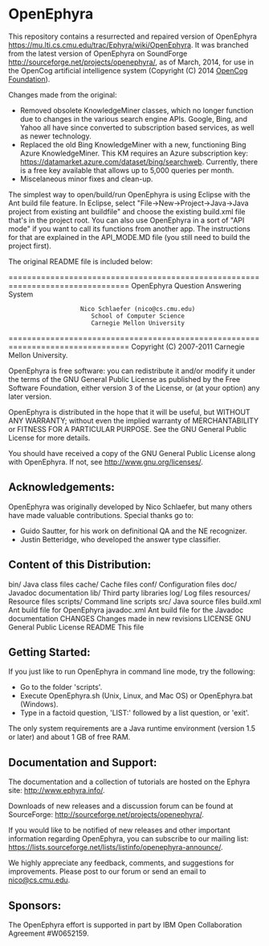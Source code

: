 OpenEphyra
==========

This repository contains a resurrected and repaired version of OpenEphyra
<https://mu.lti.cs.cmu.edu/trac/Ephyra/wiki/OpenEphyra>. It was branched
from the latest version of OpenEphyra on SoundForge
<http://sourceforge.net/projects/openephyra/>, as of March, 2014, for use
in the OpenCog artificial intelligence system (Copyright (C) 2014
[OpenCog Foundation](http://www.opencog.org/)).

Changes made from the original:
- Removed obsolete KnowledgeMiner classes, which no longer function due to
changes in the various search engine APIs. Google, Bing, and Yahoo all have
since converted to subscription based services, as well as newer technology.
- Replaced the old Bing KnowledgeMiner with a new, functioning Bing Azure
KnowledgeMiner. This KM requires an Azure subscription key:
https://datamarket.azure.com/dataset/bing/searchweb. Currently, there is
a free key available that allows up to 5,000 queries per month.
- Miscelaneous minor fixes and clean-up.

The simplest way to open/build/run OpenEphyra is using Eclipse with the Ant build file feature. In Eclipse, select "File->New->Project->Java->Java project from existing ant buildfile" and choose the existing build.xml file that's in the project root. You can also use OpenEphyra in a sort of "API mode" if you want to call its functions from another app. The instructions for that are explained in the API_MODE.MD file (you still need to build the project first).

The original README file is included below:

================================================================================
                      OpenEphyra Question Answering System

                        Nico Schlaefer (nico@cs.cmu.edu)
                           School of Computer Science
                           Carnegie Mellon University
================================================================================
Copyright (C) 2007-2011 Carnegie Mellon University.

OpenEphyra is free software: you can redistribute it and/or modify it under the
terms of the GNU General Public License as published by the Free Software
Foundation, either version 3 of the License, or (at your option) any later
version.

OpenEphyra is distributed in the hope that it will be useful, but WITHOUT ANY
WARRANTY; without even the implied warranty of MERCHANTABILITY or FITNESS FOR A
PARTICULAR PURPOSE. See the GNU General Public License for more details.

You should have received a copy of the GNU General Public License along with
OpenEphyra. If not, see <http://www.gnu.org/licenses/>.

Acknowledgements:
-----------------

OpenEphyra was originally developed by Nico Schlaefer, but many others have made
valuable contributions. Special thanks go to:

- Guido Sautter, for his work on definitional QA and the NE recognizer.
- Justin Betteridge, who developed the answer type classifier.

Content of this Distribution:
-----------------------------

bin/           Java class files
cache/         Cache files
conf/          Configuration files
doc/           Javadoc documentation
lib/           Third party libraries
log/           Log files
resources/     Resource files
scripts/       Command line scripts
src/           Java source files
build.xml      Ant build file for OpenEphyra
javadoc.xml    Ant build file for the Javadoc documentation
CHANGES        Changes made in new revisions
LICENSE        GNU General Public License
README         This file

Getting Started:
----------------

If you just like to run OpenEphyra in command line mode, try the following:

- Go to the folder 'scripts'.
- Execute OpenEphyra.sh (Unix, Linux, and Mac OS) or OpenEphyra.bat (Windows).
- Type in a factoid question, 'LIST:' followed by a list question, or 'exit'.

The only system requirements are a Java runtime environment (version 1.5 or
later) and about 1 GB of free RAM.

Documentation and Support:
--------------------------

The documentation and a collection of tutorials are hosted on the Ephyra site:
<http://www.ephyra.info/>.

Downloads of new releases and a discussion forum can be found at SourceForge:
<http://sourceforge.net/projects/openephyra/>.

If you would like to be notified of new releases and other important information
regarding OpenEphyra, you can subscribe to our mailing list:
<https://lists.sourceforge.net/lists/listinfo/openephyra-announce/>.

We highly appreciate any feedback, comments, and suggestions for improvements.
Please post to our forum or send an email to nico@cs.cmu.edu.

Sponsors:
---------

The OpenEphyra effort is supported in part by IBM Open Collaboration Agreement #W0652159.
